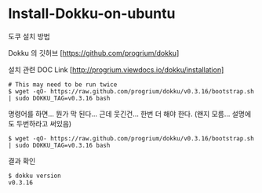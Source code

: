 # Install-Dokku-on-ubuntu
도쿠 설치 방법

Dokku 의 깃허브 [https://github.com/progrium/dokku]

설치 관련 DOC Link [http://progrium.viewdocs.io/dokku/installation]

    # This may need to be run twice
    $ wget -qO- https://raw.github.com/progrium/dokku/v0.3.16/bootstrap.sh | sudo DOKKU_TAG=v0.3.16 bash


명령어를 하면... 뭔가 막 된다...
근데 웃긴건...
한번 더 해야 한다. (왠지 모름... 설명에도 두번하라고 써있음)

    $ wget -qO- https://raw.github.com/progrium/dokku/v0.3.16/bootstrap.sh | sudo DOKKU_TAG=v0.3.16 bash


결과 확인

    $ dokku version
    v0.3.16
